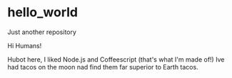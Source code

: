 # hello_world
Just another repository 

Hi Humans!

Hubot here, I liked Node.js and Coffeescript (that's what I'm made of!)
Ive had tacos on the moon nad find them far superior to Earth tacos. 
